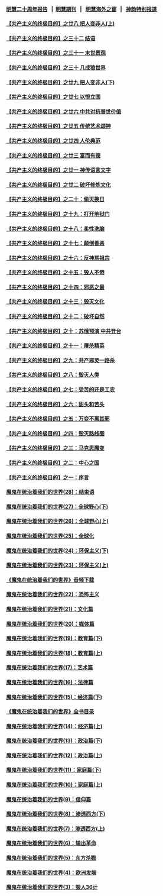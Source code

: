 #### [明慧二十周年报告](https://github.com/gfw-breaker/mh-reports/blob/master/README.md?t=07180337) &nbsp;&nbsp;|&nbsp;&nbsp;[明慧期刊](https://github.com/gfw-breaker/mh-qikan) &nbsp;&nbsp;|&nbsp;&nbsp; [明慧海外之窗](https://github.com/gfw-breaker/mh-news/blob/master/README.md?t=07180337) &nbsp;&nbsp;|&nbsp;&nbsp; [神韵特别报道](https://github.com/gfw-breaker/mh-news/blob/master/shenyun.md?t=07180337) 

#### [【共产主义的终极目的】之廿八 把人变非人(上)](../pages/nsc422/n11340492.md?t=07180337) 

#### [【共产主义的终极目的】之三十二 结语](../pages/nsc422/n11360535.md?t=07180337) 

#### [【共产主义的终极目的】之三十一 末世景观](../pages/nsc422/n11351129.md?t=07180337) 

#### [【共产主义的终极目的】之三十 几成狼世界](../pages/nsc422/n11348280.md?t=07180337) 

#### [【共产主义的终极目的】之廿九 把人变非人(下)](../pages/nsc422/n11344140.md?t=07180337) 

#### [【共产主义的终极目的】之廿七 以恨立国](../pages/nsc422/n11336944.md?t=07180337) 

#### [【共产主义的终极目的】之廿六 中共对抗普世价值](../pages/nsc422/n11324785.md?t=07180337) 

#### [【共产主义的终极目的】之廿五 传统艺术颂神](../pages/nsc422/n11296396.md?t=07180337) 

#### [【共产主义的终极目的】之廿四 人伦典范](../pages/nsc422/n11296397.md?t=07180337) 

#### [【共产主义的终极目的】之廿三 富而有德](../pages/nsc422/n11283598.md?t=07180337) 

#### [【共产主义的终极目的】之廿一 神传语言文字](../pages/nsc422/n11263265.md?t=07180337) 

#### [【共产主义的终极目的】之廿二 破坏修炼文化](../pages/nsc422/n11245728.md?t=07180337) 

#### [【共产主义的终极目的】之二十：偷天换日](../pages/nsc422/n11238846.md?t=07180337) 

#### [【共产主义的终极目的】之十九：打开地狱门](../pages/nsc422/n11206376.md?t=07180337) 

#### [【共产主义的终极目的】之十八：柔性洗脑](../pages/nsc422/n11199994.md?t=07180337) 

#### [【共产主义的终极目的】之十七：颠倒善恶](../pages/nsc422/n11179782.md?t=07180337) 

#### [【共产主义的终极目的】之十六：反神骂祖宗](../pages/nsc422/n11166798.md?t=07180337) 

#### [【共产主义的终极目的】之十五：毁人不倦](../pages/nsc422/n11166792.md?t=07180337) 

#### [【共产主义的终极目的】之十四：邪恶之最](../pages/nsc422/n11150249.md?t=07180337) 

#### [【共产主义的终极目的】之十三：毁灭文化](../pages/nsc422/n11135227.md?t=07180337) 

#### [【共产主义的终极目的】之十二：破坏自然](../pages/nsc422/n11135214.md?t=07180337) 

#### [【共产主义的终极目的】之十：苏俄预演 中共登台](../pages/nsc422/n11118424.md?t=07180337) 

#### [【共产主义的终极目的】之十一：屠杀精英](../pages/nsc422/n11118442.md?t=07180337) 

#### [【共产主义的终极目的】之九：共产邪灵一路杀](../pages/nsc422/n11114139.md?t=07180337) 

#### [【共产主义的终极目的】之八：毁灭人类](../pages/nsc422/n11108503.md?t=07180337) 

#### [【共产主义的终极目的】之七：受苦的还是工农](../pages/nsc422/n11101809.md?t=07180337) 

#### [【共产主义的终极目的】之六：甜头和苦头](../pages/nsc422/n11096971.md?t=07180337) 

#### [【共产主义的终极目的】之五：万变不离其邪](../pages/nsc422/n11091285.md?t=07180337) 

#### [【共产主义的终极目的】之四：毁灭路线图](../pages/nsc422/n11086284.md?t=07180337) 

#### [【共产主义的终极目的】之三：马克思魔变](../pages/nsc422/n11061941.md?t=07180337) 

#### [【共产主义的终极目的】之二：中心之国](../pages/nsc422/n11047728.md?t=07180337) 

#### [【共产主义的终极目的】之一：序言](../pages/nsc422/n11086077.md?t=07180337) 

#### [魔鬼在统治着我们的世界(28)：结束语](../pages/nsc422/n10936246.md?t=07180337) 

#### [魔鬼在统治着我们的世界(27)：全球野心(下)](../pages/nsc422/n10928319.md?t=07180337) 

#### [魔鬼在统治着我们的世界(26)：全球野心(上)](../pages/nsc422/n10900318.md?t=07180337) 

#### [魔鬼在统治着我们的世界(25)：全球化](../pages/nsc422/n10788205.md?t=07180337) 

#### [魔鬼在统治着我们的世界(24)：环保主义(下)](../pages/nsc422/n10695307.md?t=07180337) 

#### [魔鬼在统治着我们的世界(23)：环保主义(上)](../pages/nsc422/n10688613.md?t=07180337) 

#### [《魔鬼在统治着我们的世界》音频下载](../pages/nsc422/n10635553.md?t=07180337) 

#### [魔鬼在统治着我们的世界(22)：恐怖主义](../pages/nsc422/n10614727.md?t=07180337) 

#### [魔鬼在统治着我们的世界(21)：文化篇](../pages/nsc422/n10597706.md?t=07180337) 

#### [魔鬼在统治着我们的世界(20)：媒体篇](../pages/nsc422/n10586579.md?t=07180337) 

#### [魔鬼在统治着我们的世界(19)：教育篇(下)](../pages/nsc422/n10564808.md?t=07180337) 

#### [魔鬼在统治着我们的世界(18)：教育篇(上)](../pages/nsc422/n10526970.md?t=07180337) 

#### [魔鬼在统治着我们的世界(17)：艺术篇](../pages/nsc422/n10499093.md?t=07180337) 

#### [魔鬼在统治着我们的世界(16)：法律篇](../pages/nsc422/n10485969.md?t=07180337) 

#### [魔鬼在统治着我们的世界(15)：经济篇(下)](../pages/nsc422/n10469975.md?t=07180337) 

#### [《魔鬼在统治着我们的世界》全书目录](../pages/nsc422/n10464261.md?t=07180337) 

#### [魔鬼在统治着我们的世界(14)：经济篇(上)](../pages/nsc422/n10457370.md?t=07180337) 

#### [魔鬼在统治着我们的世界(13)：政治篇(下)](../pages/nsc422/n10448270.md?t=07180337) 

#### [魔鬼在统治着我们的世界(12)：政治篇(上)](../pages/nsc422/n10444576.md?t=07180337) 

#### [魔鬼在统治着我们的世界(11)：家庭篇(下)](../pages/nsc422/n10440961.md?t=07180337) 

#### [魔鬼在统治着我们的世界(10)：家庭篇(上)](../pages/nsc422/n10435448.md?t=07180337) 

#### [魔鬼在统治着我们的世界(9)：信仰篇](../pages/nsc422/n10432159.md?t=07180337) 

#### [魔鬼在统治着我们的世界(8)：渗透西方(下)](../pages/nsc422/n10429603.md?t=07180337) 

#### [魔鬼在统治着我们的世界(7)：渗透西方(上)](../pages/nsc422/n10426013.md?t=07180337) 

#### [魔鬼在统治着我们的世界(6)：输出革命](../pages/nsc422/n10421536.md?t=07180337) 

#### [魔鬼在统治着我们的世界(5)：东方杀戮](../pages/nsc422/n10417707.md?t=07180337) 

#### [魔鬼在统治着我们的世界(4)：欧洲发端](../pages/nsc422/n10414890.md?t=07180337) 

#### [魔鬼在统治着我们的世界(3)：毁人36计](../pages/nsc422/n10411583.md?t=07180337) 

